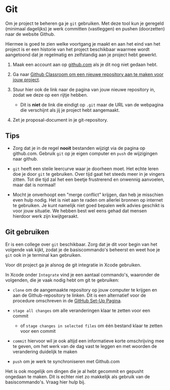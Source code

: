 # Git

Om je project te beheren ga je `git` gebruiken. Met deze tool kun je geregeld (minimaal dagelijks) je werk committen (vastleggen) en pushen (doorzetten) naar de website Github.

Hiermee is goed te zien welke voortgang je maakt en aan het eind van het project is er een historie van het project beschikbaar waarmee wordt aangetoond dat je regelmatig en zelfstandig aan je project hebt gewerkt.

1. Maak een account aan op [github.com](https://github.com/) als je dit nog niet gedaan hebt.

2. Ga naar [Github Classroom om een nieuwe repository aan te maken voor jouw project](https://classroom.github.com/a/o1QAKrnH).

3. Stuur hier ook de link naar de pagina van jouw nieuwe repository in, zodat we deze op een rijtje hebben.

    - Dit is **niet** de link die eindigt op `.git` maar de URL van de webpagina die verschijnt als jij je project hebt aangemaakt.

4. Zet je proposal-document in je git-repository.

## Tips

- Zorg dat je in de regel **nooit** bestanden wijzigt via de pagina op github.com. Gebruik `git` op je eigen computer en `push` de wijzigingen naar github.

- `git` heeft een steile leercurve waar je doorheen moet. Het echte leren doe je door `git` te gebruiken. Over tijd gaat het steeds meer in je vingers zitten. Tot die tijd zal het een beetje frustrerend en onwennig aanvoelen, maar dat is normaal!

- Mocht je onverhoopt een "merge conflict" krijgen, dan heb je misschien even hulp nodig. Het is niet aan te raden om allerlei bronnen op internet te gebruiken. Je kunt namelijk niet goed bepalen welk advies geschikt is voor jouw situatie. We hebben best wel eens gehad dat mensen hierdoor werk zijn kwijtgeraakt.

## Git gebruiken

Er is een college over `git` beschikbaar. Zorg dat je dit voor begin van het volgende vak kijkt, zodat je de basiscommando's beheerst en weet hoe je `git` ook in je terminal kan gebruiken.

Voor dit project ga je alsnog de git integratie in Xcode gebruiken.

In Xcode onder `Integrate` vind je een aantaal commando's, waaronder de volgenden, die je vaak nodig hebt om git te gebruiken:

- `clone` om de aangemaakte repository op jouw computer te krijgen en aan de Github-repository te linken. Dit is een alternatief voor de procedure omschreven in de [GitHub Set-Up Pagina](/ios/github).

- `stage all changes` om alle veranderingen klaar te zetten voor een commit

    - of `stage changes in selected files` om één bestand klaar te zetten voor een commit

- `commit` hiervoor wil je ook altijd een informatieve korte omschrijving mee te geven, om het werk van de dag vast te leggen en met woorden de verandering duidelijk te maken

- `push` om je werk te synchroniseren met Github.com

Het is ook mogelijk om dingen die je al hebt gecommit en gepusht ongedaan te maken. Dit is echter niet zo makkelijk als gebruik van de basiscommando's. Vraag hier hulp bij.
